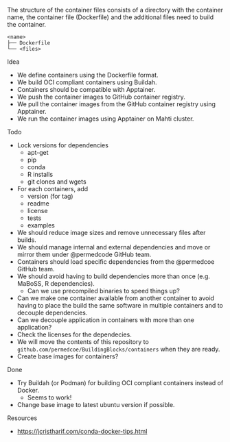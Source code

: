 The structure of the container files consists of a directory with the container name, the container file (Dockerfile) and the additional files need to build the container.

```text
<name>
├── Dockerfile
└── <files>
```


Idea

* We define containers using the Dockerfile format.
* We build OCI compliant containers using Buildah.
* Containers should be compatible with Apptainer.
* We push the container images to GitHub container registry.
* We pull the container images from the GitHub container registry using Apptainer.
* We run the container images using Apptainer on Mahti cluster.


Todo

- Lock versions for dependencies
    - apt-get
    - pip
    - conda
    - R installs
    - git clones and wgets
- For each containers, add
    - version (for tag)
    - readme
    - license
    - tests
    - examples
- We should reduce image sizes and remove unnecessary files after builds.
- We should manage internal and external dependencies and move or mirror them under @permedcode GitHub team.
- Containers should load specific dependencies from the @permedcoe GitHub team.
- We should avoid having to build dependencies more than once (e.g. MaBoSS, R dependencies).
    * Can we use precompiled binaries to speed things up?
- Can we make one container available from another container to avoid having to place the build the same software in multiple containers and to decouple dependencies.
- Can we decouple application in containers with more than one application?
- Check the licenses for the dependecies.
- We will move the contents of this repository to `github.com/permedcoe/BuildingBlocks/containers` when they are ready.
- Create base images for containers?


Done

- Try Buildah (or Podman) for building OCI compliant containers instead of Docker.
    - Seems to work!
- Change base image to latest ubuntu version if possible.

Resources

- https://jcristharif.com/conda-docker-tips.html
